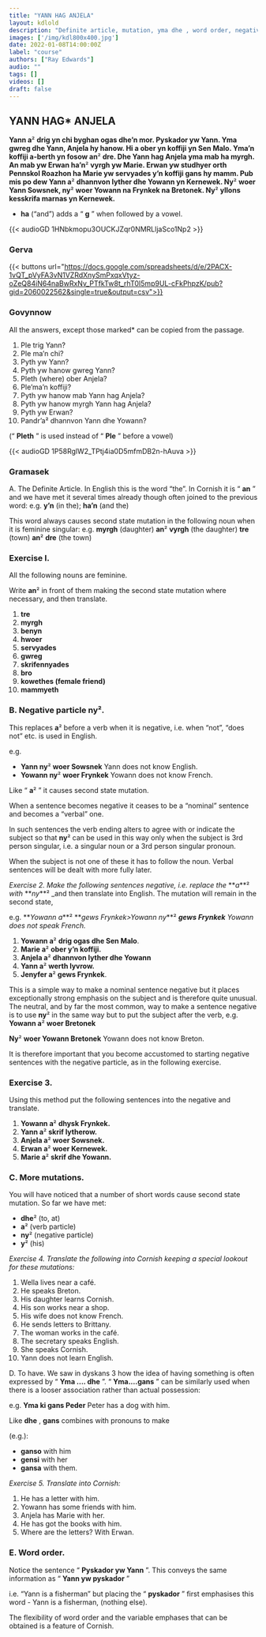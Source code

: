 ```yaml
---
title: "YANN HAG ANJELA"
layout: kdlold
description: "Definite article, mutation, yma dhe , word order, negative particle, ny²^"
images: ['/img/kdl800x400.jpg']
date: 2022-01-08T14:00:00Z
label: "course"
authors: ["Ray Edwards"]
audio: ""
tags: []
videos: []
draft: false
---
```






## YANN HAG* ANJELA

**Yann a**² **drig yn chi byghan ogas dhe’n mor. Pyskador yw Yann. Yma gwreg dhe Yann,
Anjela hy hanow. Hi a ober yn koffiji yn Sen Malo. Yma’n koffiji a-berth yn fosow an**² **dre.
Dhe Yann hag Anjela yma mab ha myrgh. An mab yw Erwan ha’n**² **vyrgh yw Marie.
Erwan yw studhyer orth Pennskol Roazhon ha Marie yw servyades y’n koffiji gans hy
mamm. Pub mis po dew Yann a**² **dhannvon lyther dhe Yowann yn Kernewek. Ny**² **woer
Yann Sowsnek, ny**² **woer Yowann na Frynkek na Bretonek. Ny**² **yllons kesskrifa marnas yn
Kernewek.**

* **ha** (“and”) adds a “ **g** ” when followed by a vowel.

{{< audioGD 1HNbkmopu3OUCKJZqr0NMRLljaSco1Np2 >}}

### Gerva
{{< buttons url="https://docs.google.com/spreadsheets/d/e/2PACX-1vQT_pVyFA3vN1VZRdXnySmPxqxVtyz-oZeQ84iN64naBwRxNv_PTfkTw8t_rhT0I5mp9UL-cFkPhpzK/pub?gid=2060022562&single=true&output=csv">}}




### Govynnow
All the answers, except those marked* can be copied from the passage.

1) Ple trig Yann?
2) Ple ma’n chi?
3) Pyth yw Yann?
4) Pyth yw hanow gwreg Yann?
5) Pleth (where) ober Anjela?
6) Ple’ma’n koffiji?
7) Pyth yw hanow mab Yann hag Anjela?
8) Pyth yw hanow myrgh Yann hag Anjela?
9) Pyth yw Erwan?
10) Pandr’a² dhannvon Yann dhe Yowann?

(“ **Pleth** ” is used instead of “ **Ple** ” before a vowel)

{{< audioGD 1P58RglW2_TPtj4ia0D5mfmDB2n-hAuva >}}


### Gramasek

A. The Definite Article. In English this is the word “the”. 
In Cornish it is “ **an** ” and we have met it several times already though often joined to the previous word:
e.g. **y’n** (in the); **ha’n** (and the)

This word always causes second state mutation in the following noun when it is feminine singular: 
e.g. 
**myrgh** (daughter) **an**² **vyrgh** (the daughter)
**tre** (town) **an**² **dre** (the town)

### Exercise l. 
All the following nouns are feminine. 

Write **an**² in front of them making the second state mutation where necessary, and then translate.

1) **tre** 
2) **myrgh** 
3) **benyn** 
4) **hwoer** 
5) **servyades**
6) **gwreg** 
7) **skrifennyades** 
8) **bro** 
9) **kowethes (female friend)**
10) **mammyeth**

### B. Negative particle **ny**². 
This replaces **a**² before a verb when it is negative, i.e. when “not”, “does not” etc. is used in English.

e.g. 
- **Yann ny**² **woer Sowsnek** Yann does not know English. 
- **Yowann ny**² **woer Frynkek** Yowann does not know French.

Like “ **a**² ” it causes second state mutation.

When a sentence becomes negative it ceases to be a “nominal” sentence and becomes a “verbal” one. 

In such sentences the verb ending alters to agree with or indicate the subject so that **ny**² can be used in this way only when the subject is 3rd person singular, i.e. a singular noun or a 3rd person singular pronoun. 

When the subject is not one of these it has to follow the noun. Verbal sentences will be dealt with more fully later.

_Exercise 2. Make the following sentences negative, i.e. replace the_ **_a_**² _with_ **_ny_**² _and then translate into English. The mutation will remain in the second state, 

e.g.
**_Yowann a_**² **_gews Frynkek>Yowann ny_**² **_gews Frynkek_** _Yowann does not speak French._

1) **Yowann a**² **drig ogas dhe Sen Malo**.
2) **Marie a**² **ober y’n koffiji.**
3) **Anjela a**² **dhannvon lyther dhe Yowann**
4) **Yann a**² **werth lyvrow.**
5) **Jenyfer a**² **gews Frynkek**.

This is a simple way to make a nominal sentence negative but it places exceptionally strong
emphasis on the subject and is therefore quite unusual. The neutral, and by far the most common,
way to make a sentence negative is to use **ny**² in the same way but to put the subject after the
verb, 
e.g.
**Yowann a**² **woer Bretonek**

**Ny**² **woer Yowann Bretonek** Yowann does not know Breton.

It is therefore important that you become accustomed to starting negative sentences with
the negative particle, as in the following exercise.


### Exercise 3. 
Using this method put the following sentences into the negative and translate.

1) **Yowann a**² **dhysk Frynkek.**
2) **Yann a**² **skrif lytherow.**
3) **Anjela a**² **woer Sowsnek.**
4) **Erwan a**² **woer Kernewek.**
5) **Marie a**² **skrif dhe Yowann.**

### C. More mutations. 
You will have noticed that a number of short words cause second state mutation. So far we have met:

- **dhe**² (to, at) 
- **a**² (verb particle) 
- **ny**² (negative particle) 
- **y**² (his)

_Exercise 4. Translate the following into Cornish keeping a special lookout for these mutations:_

1) Wella lives near a café.
2) He speaks Breton.
3) His daughter learns Cornish.
4) His son works near a shop.
5) His wife does not know French.
6) He sends letters to Brittany.
7) The woman works in the café.
8) The secretary speaks English.
9) She speaks Cornish.
10) Yann does not learn English.

D. To have. We saw in dyskans 3 how the idea of having something is often expressed by “ **Yma .... dhe** ”. 
“ **Yma....gans** ” can be similarly used when there is a looser association rather than actual possession:

e.g. **Yma ki gans Peder** Peter has a dog with him.

Like **dhe** , **gans** combines with pronouns to make 

(e.g.): 
- **ganso** with him 
- **gensi** with her 
- **gansa** with them.

_Exercise 5. Translate into Cornish:_

1) He has a letter with him.
2) Yowann has some friends with him.
3) Anjela has Marie with her.
4) He has got the books with him.
5) Where are the letters? With Erwan.

### E. Word order. 
Notice the sentence “ **Pyskador yw Yann** ”. 
This conveys the same information as “ **Yann yw pyskador** ” 

i.e. 
“Yann is a fisherman” but placing the “ **pyskador** ” first emphasises this word - Yann is a fisherman, (nothing else). 

The flexibility of word order and the variable emphases that can be obtained is a feature of Cornish.



